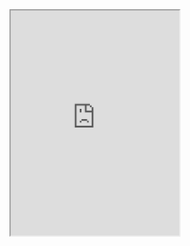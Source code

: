 <iframe src="https://drive.google.com/file/d/1gO-5iJDDptQ8DGe34K5EitzoLBrOWWzw/preview0" witdh="600" height="400"></iframe>
